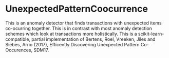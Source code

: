 # UnexpectedPatternCoocurrence

This is an anomaly detector that finds transactions with unexpected items co-ocurring together.  This is in contrast with most anomaly detection schemes which look at transactions more holistically.  This is a scikit-learn-compatible, partial implementation of Bertens, Roel, Vreeken, Jiles and Siebes, Arno (2017), Efficently Discovering Unexpected Pattern Co-Occurences, SDM17.

